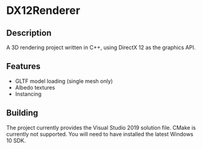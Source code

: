 # DX12Renderer
## Description
A 3D rendering project written in C++, using DirectX 12 as the graphics API.

## Features
- GLTF model loading (single mesh only)
- Albedo textures
- Instancing

## Building
The project currently provides the Visual Studio 2019 solution file. CMake is currently not supported. You will need to have installed the latest Windows 10 SDK.
